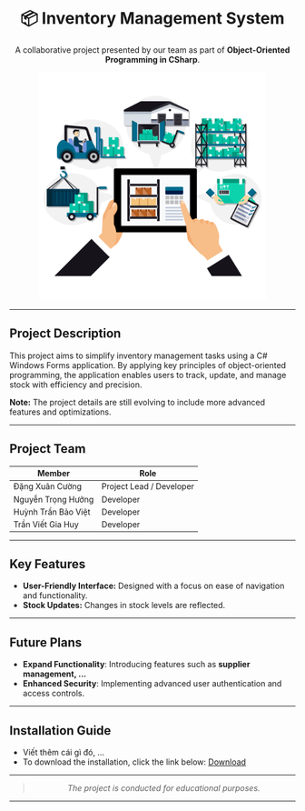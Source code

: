 <div align="center">

# 📦 Inventory Management System

A collaborative project presented by our team as part of **Object-Oriented Programming in CSharp**.

<div align="center">
    <img src="https://raw.githubusercontent.com/Avcuongy/Avcuongy/main/Pictures/warehouse-management-software.png" alt="Warehouse Management" width="400" height="400">
</div>

</div>

---

## Project Description

This project aims to simplify inventory management tasks using a C# Windows Forms application. By applying key principles of object-oriented programming, the application enables users to track, update, and manage stock with efficiency and precision.  

**Note:** The project details are still evolving to include more advanced features and optimizations.

---

## Project Team

| **Member**              | **Role**                     |
|-------------------------|------------------------------|
| Đặng Xuân Cường         | Project Lead / Developer     |
| Nguyễn Trọng Hưởng      | Developer                    |
| Huỳnh Trần Bảo Việt     | Developer                    |
| Trần Viết Gia Huy       | Developer                    |

---

## Key Features

- **User-Friendly Interface:** Designed with a focus on ease of navigation and functionality.
- **Stock Updates:** Changes in stock levels are reflected.

---

## Future Plans

- **Expand Functionality**: Introducing features such as **supplier management, ...**
- **Enhanced Security**: Implementing advanced user authentication and access controls.

---

## Installation Guide

- Viết thêm cái gì đó, ...
- To download the installation, click the link below:
[Download](https://mega.nz/file/dqdzQbyQ#RL_Re3gYhWbsh3nZ4SeE1yA8YQA8cJd_WcTIUka2aQc)

---

<div align="center">

> *The project is conducted for educational purposes.*  

</div>

--- 
